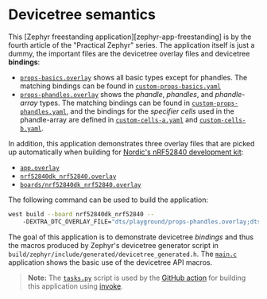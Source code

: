 
# Devicetree semantics

This [Zephyr freestanding application][zephyr-app-freestanding] is by the fourth article of the "Practical Zephyr" series. The application itself is just a dummy, the important files are the devicetree overlay files and devicetree **bindings**:

- [`props-basics.overlay`](./dts/playground/props-basics.overlay) shows all basic types except for phandles. The matching bindings can be found in [`custom-props-basics.yaml`](./dts/bindings/custom-props-basics.yaml)
- [`props-phandles.overlay`](./dts/playground/props-phandles.overlay) shows the _phandle_, _phandles_, and _phandle-array_ types. The matching bindings can be found in [`custom-props-phandles.yaml`](./dts/bindings/custom-props-phandles.yaml), and the bindings for the _specifier cells_ used in the phandle-array are defined in [`custom-cells-a.yaml`](./dts/bindings/custom-cells-a.yaml) and [`custom-cells-b.yaml`](./dts/bindings/custom-cells-b.yaml).

In addition, this application demonstrates three overlay files that are picked up automatically when building for [Nordic's nRF52840 development kit](https://www.nordicsemi.com/Products/Development-hardware/nrf52840-dk):

- [`app.overlay`](./app.overlay)
- [`nrf52840dk_nrf52840.overlay`](./nrf52840dk_nrf52840.overlay)
- [`boards/nrf52840dk_nrf52840.overlay`](./boards/nrf52840dk_nrf52840.overlay)

The following command can be used to build the application:

```bash
west build --board nrf52840dk_nrf52840 --
    -DEXTRA_DTC_OVERLAY_FILE="dts/playground/props-phandles.overlay;dts/playground/props-basics.overlay"
```

The goal of this application is to demonstrate devicetree _bindings_ and thus the macros produced by Zephyr's devicetree generator script in `build/zephyr/include/generated/devicetree_generated.h`. The [`main.c`](./src/main.c) application shows the basic use of the devicetree API macros.

> **Note:** The [`tasks.py`](./tasks.py) script is used by the [GitHub action](../.github/workflows/ci.yml) for building this application using [invoke](https://www.pyinvoke.org/).
